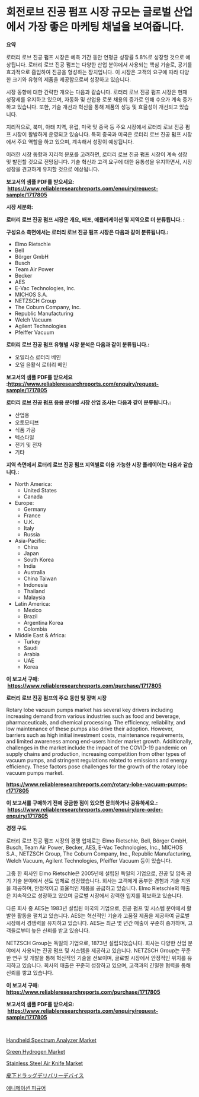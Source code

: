 <p><h1>회전로브 진공 펌프 시장 규모는 글로벌 산업에서 가장 좋은 마케팅 채널을 보여줍니다.</h1></p><p><strong>요약</strong></p>
<p><p>로터리 로브 진공 펌프 시장은 예측 기간 동안 연평균 성장률 5.8%로 성장할 것으로 예상됩니다. 로터리 로브 진공 펌프는 다양한 산업 분야에서 사용되는 핵심 기술로, 공기를 효과적으로 흡입하여 진공을 형성하는 장치입니다. 이 시장은 고객의 요구에 따라 다양한 크기와 유형의 제품을 제공함으로써 성장하고 있습니다.</p><p>시장 동향에 대한 간략한 개요는 다음과 같습니다. 로터리 로브 진공 펌프 시장은 현재 성장세를 유지하고 있으며, 자동화 및 산업용 로봇 채용의 증가로 인해 수요가 계속 증가하고 있습니다. 또한, 기술 개선과 혁신을 통해 제품의 성능 및 효율성이 개선되고 있습니다.</p><p>지리적으로, 북미, 아태 지역, 유럽, 미국 및 중국 등 주요 시장에서 로터리 로브 진공 펌프 시장이 활발하게 운영되고 있습니다. 특히 중국과 미국은 로터리 로브 진공 펌프 시장에서 주요 역할을 하고 있으며, 계속해서 성장이 예상됩니다.</p><p>이러한 시장 동향과 지리적 분포를 고려하면, 로터리 로브 진공 펌프 시장이 계속 성장 및 발전할 것으로 전망됩니다. 기술 혁신과 고객 요구에 대한 융통성을 유지하면서, 시장 성장을 견고하게 유지할 것으로 예상됩니다.</p></p>
<p><strong>보고서의 샘플 PDF를 받으세요: &nbsp;<a href="https://www.reliableresearchreports.com/enquiry/request-sample/1717805">https://www.reliableresearchreports.com/enquiry/request-sample/1717805</a></strong></p>
<p><strong>시장 세분화:</strong></p>
<p><strong> 로터리 로브 진공 펌프 시장은 개요, 배포, 애플리케이션 및 지역으로 더 분류됩니다. :</strong></p>
<p><strong>구성요소 측면에서는 로터리 로브 진공 펌프 시장은 다음과 같이 분류됩니다.:</strong></p>
<p><ul><li>Elmo Rietschle</li><li>Bell</li><li>Börger GmbH</li><li>Busch</li><li>Team Air Power</li><li>Becker</li><li>AES</li><li>E-Vac Technologies, Inc.</li><li>MICHOS S.A.</li><li>NETZSCH Group</li><li>The Coburn Company, Inc.</li><li>Republic Manufacturing</li><li>Welch Vacuum</li><li>Agilent Technologies</li><li>Pfeiffer Vacuum</li></ul></p>
<p><strong> 로터리 로브 진공 펌프 유형별 시장 분석은 다음과 같이 분류됩니다.:</strong></p>
<p><ul><li>오일리스 로터리 베인</li><li>오일 윤활식 로터리 베인</li></ul></p>
<p><strong>보고서의 샘플 PDF를 받으세요 :<a href="https://www.reliableresearchreports.com/enquiry/request-sample/1717805">https://www.reliableresearchreports.com/enquiry/request-sample/1717805</a></strong></p>
<p><strong> 로터리 로브 진공 펌프 응용 분야별 시장 산업 조사는 다음과 같이 분류됩니다.:</strong></p>
<p><ul><li>산업용</li><li>오토모티브</li><li>식품 가공</li><li>텍스타일</li><li>전기 및 전자</li><li>기타</li></ul></p>
<p><strong>지역 측면에서 로터리 로브 진공 펌프 지역별로 이용 가능한 시장 플레이어는 다음과 같습니다.:</strong></p>
<p><ul>
    <li>
        North America:
        <ul>
            <li>United States</li>
            <li>Canada</li>
        </ul>
    </li>
    <li>
        Europe:
        <ul>
            <li>Germany</li>
            <li>France</li>
            <li>U.K.</li>
            <li>Italy</li>
            <li>Russia</li>
        </ul>
    </li>
    <li>
        Asia-Pacific:
        <ul>
            <li>China</li>
            <li>Japan</li>
            <li>South Korea</li>
            <li>India</li>
            <li>Australia</li>
            <li>China Taiwan</li>
            <li>Indonesia</li>
            <li>Thailand</li>
            <li>Malaysia</li>
        </ul>
    </li>
    <li>
        Latin America:
        <ul>
            <li>Mexico</li>
            <li>Brazil</li>
            <li>Argentina Korea</li>
            <li>Colombia</li>
        </ul>
    </li>
    <li>
        Middle East & Africa:
        <ul>
            <li>Turkey</li>
            <li>Saudi</li>
            <li>Arabia</li>
            <li>UAE</li>
            <li>Korea</li>
        </ul>
    </li>
    </ul></p>
<p><strong>이 보고서 구매: &nbsp;<a href="https://www.reliableresearchreports.com/purchase/1717805">https://www.reliableresearchreports.com/purchase/1717805</a></strong></p>
<p><strong>로터리 로브 진공 펌프의 주요 동인 및 장벽 시장</strong></p>
<p><p>Rotary lobe vacuum pumps market has several key drivers including increasing demand from various industries such as food and beverage, pharmaceuticals, and chemical processing. The efficiency, reliability, and low maintenance of these pumps also drive their adoption. However, barriers such as high initial investment costs, maintenance requirements, and limited awareness among end-users hinder market growth. Additionally, challenges in the market include the impact of the COVID-19 pandemic on supply chains and production, increasing competition from other types of vacuum pumps, and stringent regulations related to emissions and energy efficiency. These factors pose challenges for the growth of the rotary lobe vacuum pumps market.</p></p>
<p><strong><a href="https://www.reliableresearchreports.com/rotary-lobe-vacuum-pumps-r1717805">https://www.reliableresearchreports.com/rotary-lobe-vacuum-pumps-r1717805</a></strong></p>
<p><strong>이 보고서를 구매하기 전에 궁금한 점이 있으면 문의하거나 공유하세요.: &nbsp;<a href="https://www.reliableresearchreports.com/enquiry/pre-order-enquiry/1717805">https://www.reliableresearchreports.com/enquiry/pre-order-enquiry/1717805</a></strong></p>
<p><strong>경쟁 구도</strong></p>
<p><p>로터리 로브 진공 펌프 시장의 경쟁 업체로는 Elmo Rietschle, Bell, Börger GmbH, Busch, Team Air Power, Becker, AES, E-Vac Technologies, Inc., MICHOS S.A., NETZSCH Group, The Coburn Company, Inc., Republic Manufacturing, Welch Vacuum, Agilent Technologies, Pfeiffer Vacuum 등이 있습니다. </p><p>그중 한 회사인 Elmo Rietschle은 2005년에 설립된 독일의 기업으로, 진공 및 압축 공기 기술 분야에서 선도 업체로 성장했습니다. 회사는 고객에게 풍부한 경험과 기술 지원을 제공하며, 안정적이고 효율적인 제품을 공급하고 있습니다. Elmo Rietschle의 매출은 지속적으로 성장하고 있으며 글로벌 시장에서 강력한 입지를 확보하고 있습니다.</p><p>다른 회사 중 AES는 1983년 설립된 미국의 기업으로, 진공 펌프 및 시스템 분야에서 활발한 활동을 펼치고 있습니다. AES는 혁신적인 기술과 고품질 제품을 제공하여 글로벌 시장에서 경쟁력을 유지하고 있습니다. AES는 최근 몇 년간 매출이 꾸준히 증가하며, 고객들로부터 높은 신뢰를 받고 있습니다.</p><p>NETZSCH Group는 독일의 기업으로, 1873년 설립되었습니다. 회사는 다양한 산업 분야에서 사용되는 진공 펌프 및 시스템을 제공하고 있습니다. NETZSCH Group는 꾸준한 연구 및 개발을 통해 혁신적인 기술을 선보이며, 글로벌 시장에서 안정적인 위치를 유지하고 있습니다. 회사의 매출은 꾸준히 성장하고 있으며, 고객과의 긴밀한 협력을 통해 신뢰를 쌓고 있습니다.</p></p>
<p><strong>이 보고서 구매: &nbsp; <a href="https://www.reliableresearchreports.com/purchase/1717805">https://www.reliableresearchreports.com/purchase/1717805</a></strong></p>
<p><strong>보고서의 샘플 PDF를 받으세요: &nbsp;<a href="https://www.reliableresearchreports.com/enquiry/request-sample/1717805">https://www.reliableresearchreports.com/enquiry/request-sample/1717805</a></strong><strong></strong></p>
<p>&nbsp;</p>
<p><p><a href="https://github.com/juniordelafrance/Market-Research-Report-List-2/blob/main/handheld-spectrum-analyzer-market.md">Handheld Spectrum Analyzer Market</a></p><p><a href="https://issuu.com/reportprime-2/docs/green-hydrogen-market-size-2030.pptx">Green Hydrogen Market</a></p><p><a href="https://github.com/rahu1506/Market-Research-Report-List-3/blob/main/stainless-steel-air-knife-market.md">Stainless Steel Air Knife Market</a></p><p><a href="https://github.com/moulafa/Market-Research-Report-List-1/blob/main/205176427541.md">皮下ドラッグデリバリーデバイス</a></p><p><a href="https://github.com/mpodehpw07370073/Market-Research-Report-List-1/blob/main/102163025180.md">애니메이션 피규어</a></p></p>